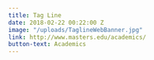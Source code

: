 ```yaml
---
title: Tag Line
date: 2018-02-22 00:22:00 Z
image: "/uploads/TaglineWebBanner.jpg"
link: http://www.masters.edu/academics/
button-text: Academics
---
```


